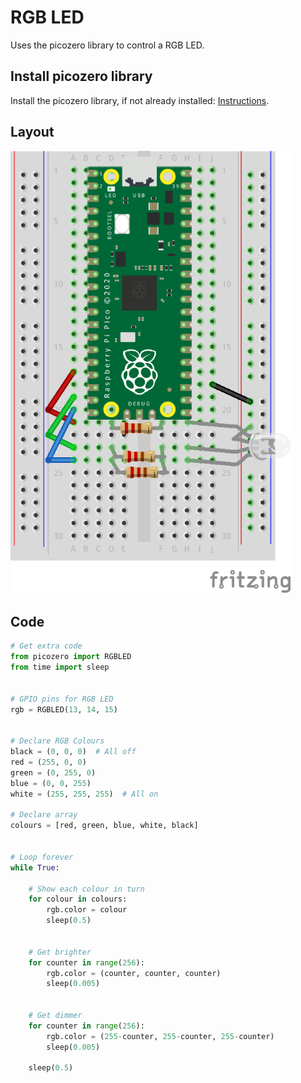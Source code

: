 # RGB LED

Uses the picozero library to control a RGB LED.


## Install picozero library

Install the picozero library, if not already installed:
[Instructions](https://projects.raspberrypi.org/en/projects/introduction-to-the-pico/4 "RPi website"). 


## Layout

![RGB LED Layout](assets/rgbLED.png)


## Code

``` python
# Get extra code
from picozero import RGBLED
from time import sleep


# GPIO pins for RGB LED
rgb = RGBLED(13, 14, 15)


# Declare RGB Colours
black = (0, 0, 0)  # All off
red = (255, 0, 0)
green = (0, 255, 0)
blue = (0, 0, 255)
white = (255, 255, 255)  # All on

# Declare array
colours = [red, green, blue, white, black]


# Loop forever
while True:
    
    # Show each colour in turn
    for colour in colours:
        rgb.color = colour
        sleep(0.5)
    
    
    # Get brighter
    for counter in range(256):
        rgb.color = (counter, counter, counter)
        sleep(0.005)
    
    
    # Get dimmer
    for counter in range(256):
        rgb.color = (255-counter, 255-counter, 255-counter)
        sleep(0.005)
        
    sleep(0.5)
 ```
